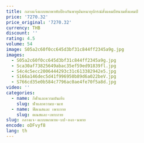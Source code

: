 ```yaml
---
title: กลางแจ้งแบบพกพาพับป้องกันพายุฝนหนาอุปกรณ์ตั้งแคมป์สนามตั้งแคมป์
price: '7270.32'
price_original: '7270.32'
currency: THB
discount: ''
rating: 4.5
volume: 54
image: S05a2c60f0cc645d3bf31c844ff2345a9g.jpg
images:
  - S05a2c60f0cc645d3bf31c844ff2345a9g.jpg
  - Sca30af73825649abac35ef59ed91839fl.jpg
  - S4c4c5ecc2006444293c31c613382942e5.jpg
  - S166a146dec5d41f996950b89d6a022beV.jpg
  - S766cd35e0b584c7796ac0ae4fe70f5a8d.jpg
video: ''
categories:
  - name: กีฬาและความบันเทิง
    slug: ฬาและความบ-นเท
  - name: ฟิตเนสและ เพาะกาย
    slug: ตเนสและ-เพาะกาย
slug: กลางแจ-งแบบพกพาพ-บป-องก-นพาย
encode: oDFvyf8
lang: th
---
```

  